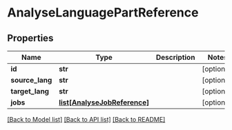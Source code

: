 # AnalyseLanguagePartReference

## Properties
Name | Type | Description | Notes
------------ | ------------- | ------------- | -------------
**id** | **str** |  | [optional] 
**source_lang** | **str** |  | [optional] 
**target_lang** | **str** |  | [optional] 
**jobs** | [**list[AnalyseJobReference]**](AnalyseJobReference.md) |  | [optional] 

[[Back to Model list]](../README.md#documentation-for-models) [[Back to API list]](../README.md#documentation-for-api-endpoints) [[Back to README]](../README.md)

